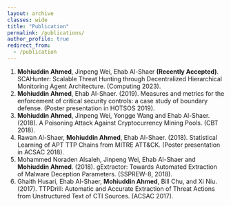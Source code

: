 ```yaml
---
layout: archive
classes: wide
title: "Publication"
permalink: /publications/
author_profile: true
redirect_from:
  - /publication
---
```

1. **Mohiuddin Ahmed**, Jinpeng Wei, Ehab Al-Shaer **(Recently Accepted)**. SCAHunter: Scalable Threat Hunting through Decentralized Hierarchical Monitoring Agent Architecture. (Computing 2023).
2. **Mohiuddin Ahmed**, Ehab Al-Shaer. (2019). Measures and metrics for the enforcement of critical security controls: a case study of boundary defense. (Poster presentation in HOTSOS 2019).
3. **Mohiuddin Ahmed**, Jinpeng Wei, Yongge Wang and Ehab Al-Shaer. (2018). A Poisoning Attack Against Cryptocurrency Mining Pools. (CBT 2018).
4. Rawan Al-Shaer, **Mohiuddin Ahmed**, Ehab Al-Shaer. (2018). Statistical Learning of APT TTP Chains from MITRE ATT&CK. (Poster presentation in ACSAC 2018).
5. Mohammed Noraden Alsaleh, Jinpeng Wei, Ehab Al-Shaer and **Mohiuddin Ahmed**.  (2018). gExtractor: Towards Automated Extraction of Malware Deception Parameters. (SSPREW-8, 2018).
6. Ghaith Husari, Ehab Al-Shaer, **Mohiuddin Ahmed**, Bill Chu, and Xi Niu. (2017). TTPDrill: Automatic and Accurate Extraction of Threat Actions from Unstructured Text of CTI Sources. (ACSAC 2017).
